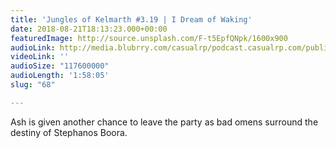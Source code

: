```yaml
---
title: 'Jungles of Kelmarth #3.19 | I Dream of Waking'
date: 2018-08-21T18:13:23.000+00:00
featuredImage: http://source.unsplash.com/F-t5EpfQNpk/1600x900
audioLink: http://media.blubrry.com/casualrp/podcast.casualrp.com/public/Chapter%203%20Ep.%2019%20_%20I%20Dream%20of%20Waking.mp3
videoLink: ''
audioSize: "117600000"
audioLength: '1:58:05'
slug: "68"

---
```

Ash is given another chance to leave the party as bad omens surround the destiny of Stephanos Boora.